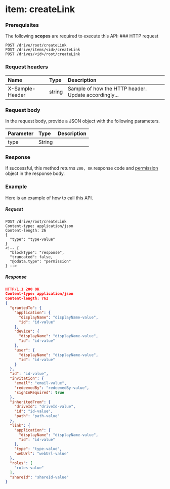 # item: createLink


### Prerequisites
The following **scopes** are required to execute this API: ### HTTP request
<!-- { "blockType": "ignored" } -->
```http
POST /drive/root/createLink
POST /drive/items/<id>/createLink
POST /drives/<id>/root/createLink

```
### Request headers
| Name       | Type | Description|
|:---------------|:--------|:----------|
| X-Sample-Header  | string  | Sample of how the HTTP header. Update accordingly...|

### Request body
In the request body, provide a JSON object with the following parameters.

| Parameter	   | Type	|Description|
|:---------------|:--------|:----------|
|type|String||

### Response
If successful, this method returns `200, OK` response code and [permission](../resources/permission.md) object in the response body.

### Example
Here is an example of how to call this API.
##### Request
<!-- {
  "blockType": "request",
  "name": "item_createlink"
}-->
```http
POST /drive/root/createLink
Content-type: application/json
Content-length: 26
{
  "type": "type-value"
}
<!-- {
  "blockType": "response",
  "truncated": false,
  "@odata.type": "permission"
} -->
```
##### Response
```json
HTTP/1.1 200 OK
Content-type: application/json
Content-length: 762
{
  "grantedTo": {
    "application": {
      "displayName": "displayName-value",
      "id": "id-value"
    },
    "device": {
      "displayName": "displayName-value",
      "id": "id-value"
    },
    "user": {
      "displayName": "displayName-value",
      "id": "id-value"
    }
  },
  "id": "id-value",
  "invitation": {
    "email": "email-value",
    "redeemedBy": "redeemedBy-value",
    "signInRequired": true
  },
  "inheritedFrom": {
    "driveId": "driveId-value",
    "id": "id-value",
    "path": "path-value"
  },
  "link": {
    "application": {
      "displayName": "displayName-value",
      "id": "id-value"
    },
    "type": "type-value",
    "webUrl": "webUrl-value"
  },
  "roles": [
    "roles-value"
  ],
  "shareId": "shareId-value"
}
```

<!-- uuid: d0198df1-3ffd-42c2-8715-6db1385f99ee
2015-10-15 04:04:56 UTC -->
<!-- {
  "type": "#page.annotation",
  "description": "item: createLink",
  "keywords": "",
  "section": "documentation",
  "tocPath": ""
}-->